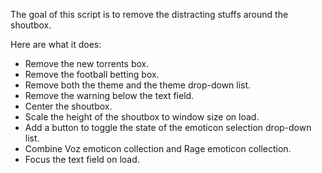 <p>The goal of this script is to remove the distracting stuffs around the shoutbox.</p>
<p>Here are what it does:
<ul>
<li>Remove the new torrents box.</li>
<li>Remove the football betting box.</li>
<li>Remove both the theme and the theme drop-down list.</li>
<li>Remove the warning below the text field.</li>
<li>Center the shoutbox.</li>
<li>Scale the height of the shoutbox to window size on load.</li>
<li>Add a button to toggle the state of the emoticon selection drop-down list.</li>
<li>Combine Voz emoticon collection and Rage emoticon collection.</li>
<li>Focus the text field on load.</li>
</ul></p>
